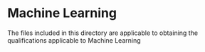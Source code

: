# Machine Learning
 
 The files included in this directory are applicable to obtaining the qualifications applicable to Machine Learning
